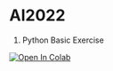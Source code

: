 # AI2022
1. Python Basic Exercise
<a href= "https://colab.research.google.com/github/vohuynhquangnguyen/AI2022/blob/main/quang-nguyen_vo-huynh_assignment_1.ipynb">
  <img src = "https://colab.research.google.com/assets/colab-badge.svg" alt="Open In Colab"/>
</a>

